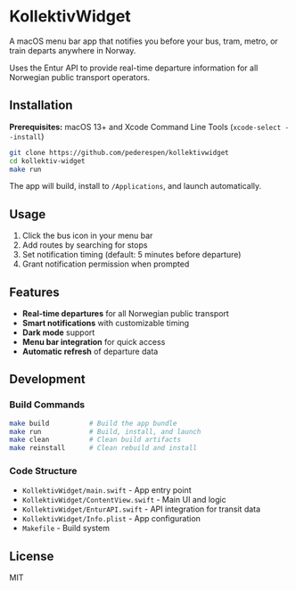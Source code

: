 # KollektivWidget

A macOS menu bar app that notifies you before your bus, tram, metro, or train departs anywhere in Norway.

Uses the Entur API to provide real-time departure information for all Norwegian public transport operators.

## Installation

**Prerequisites:** macOS 13+ and Xcode Command Line Tools (`xcode-select --install`)

```bash
git clone https://github.com/pederespen/kollektivwidget
cd kollektiv-widget
make run
```

The app will build, install to `/Applications`, and launch automatically.

## Usage

1. Click the bus icon in your menu bar
2. Add routes by searching for stops
3. Set notification timing (default: 5 minutes before departure)
4. Grant notification permission when prompted

## Features

- **Real-time departures** for all Norwegian public transport
- **Smart notifications** with customizable timing
- **Dark mode** support
- **Menu bar integration** for quick access
- **Automatic refresh** of departure data

## Development

### Build Commands

```bash
make build          # Build the app bundle
make run            # Build, install, and launch
make clean          # Clean build artifacts
make reinstall      # Clean rebuild and install
```

### Code Structure

- `KollektivWidget/main.swift` - App entry point
- `KollektivWidget/ContentView.swift` - Main UI and logic
- `KollektivWidget/EnturAPI.swift` - API integration for transit data
- `KollektivWidget/Info.plist` - App configuration
- `Makefile` - Build system

## License

MIT